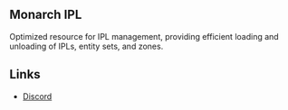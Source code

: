 ## Monarch IPL
Optimized resource for IPL management, providing efficient loading and unloading of IPLs, entity sets, and zones.

## Links
- [Discord](https://discord.gg/WKtk65yBC6)